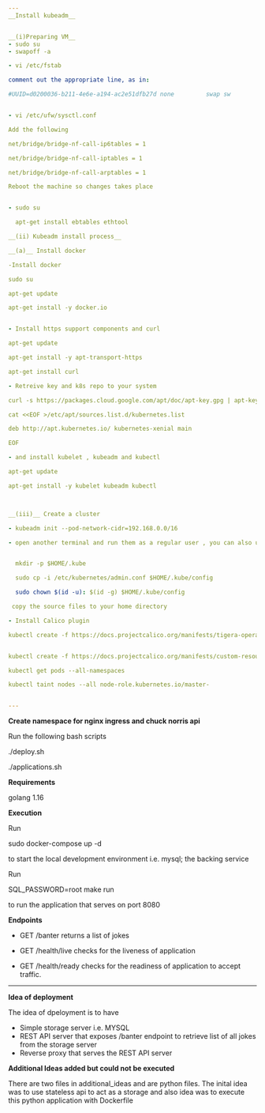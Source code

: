 ```yaml
---
__Install kubeadm__


__(i)Preparing VM__
- sudo su
- swapoff -a

- vi /etc/fstab

comment out the appropriate line, as in:

#UUID=d0200036-b211-4e6e-a194-ac2e51dfb27d none         swap sw           0    0


- vi /etc/ufw/sysctl.conf

Add the following

net/bridge/bridge-nf-call-ip6tables = 1

net/bridge/bridge-nf-call-iptables = 1

net/bridge/bridge-nf-call-arptables = 1

Reboot the machine so changes takes place


- sudo su

  apt-get install ebtables ethtool

__(ii) Kubeadm install process__

__(a)__ Install docker

-Install docker 

sudo su

apt-get update

apt-get install -y docker.io


- Install https support components and curl

apt-get update 

apt-get install -y apt-transport-https

apt-get install curl

- Retreive key and k8s repo to your system

curl -s https://packages.cloud.google.com/apt/doc/apt-key.gpg | apt-key add -

cat <<EOF >/etc/apt/sources.list.d/kubernetes.list

deb http://apt.kubernetes.io/ kubernetes-xenial main

EOF

- and install kubelet , kubeadm and kubectl

apt-get update

apt-get install -y kubelet kubeadm kubectl



__(iii)__ Create a cluster

- kubeadm init --pod-network-cidr=192.168.0.0/16

- open another terminal and run them as a regular user , you can also use sudo su 


  mkdir -p $HOME/.kube

  sudo cp -i /etc/kubernetes/admin.conf $HOME/.kube/config

  sudo chown $(id -u): $(id -g) $HOME/.kube/config

 copy the source files to your home directory

- Install Calico plugin 

kubectl create -f https://docs.projectcalico.org/manifests/tigera-operator.yaml


kubectl create -f https://docs.projectcalico.org/manifests/custom-resources.yaml

kubectl get pods --all-namespaces

kubectl taint nodes --all node-role.kubernetes.io/master-


---
```



__Create namespace for nginx ingress and chuck norris api__

Run the following bash scripts
 
./deploy.sh

./applications.sh





__Requirements__

golang 1.16



__Execution__

Run 

sudo docker-compose up -d 

to start the local development environment i.e. mysql; the backing service


Run 

SQL_PASSWORD=root make run 

to run the application that serves on port 8080

__Endpoints__

- GET /banter returns a list of jokes

- GET /health/live checks for the liveness of application

- GET /health/ready checks for the readiness of application to accept traffic. 

---

__Idea of deployment__

The idea of dpeloyment is to have 
- Simple storage server i.e. MYSQL
- REST API server that exposes /banter endpoint to retrieve list of all jokes from the storage server
- Reverse proxy that serves the REST API server



__Additional Ideas added but could not be executed__

There are two files in additional_ideas and are python files. The inital idea was to use stateless api to act as a storage and also idea was to execute this python application with Dockerfile

